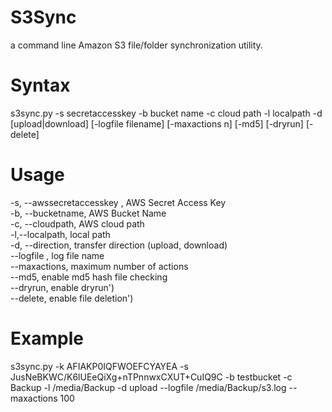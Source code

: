 S3Sync
======
a command line Amazon S3 file/folder synchronization utility.

Syntax
======
s3sync.py -s secretaccesskey -b bucket name -c cloud path -l localpath -d [upload|download] [-logfile filename] [-maxactions n] [-md5] [-dryrun] [-delete]

Usage
=====
-s, --awssecretaccesskey , AWS Secret Access Key  
-b, --bucketname, AWS Bucket Name  
-c, --cloudpath, AWS cloud path  
-l,--localpath, local path  
-d, --direction, transfer direction (upload, download)  
--logfile , log file name  
--maxactions, maximum number of actions  
--md5, enable md5 hash file checking  
--dryrun, enable dryrun')  
--delete, enable file deletion')  

Example
=======
s3sync.py -k AFIAKP0IQFWOEFCYAYEA -s JusNeBKWC/K6lUEeQiXg+nTPnnwxCXUT+CuIQ9C -b testbucket -c Backup -l /media/Backup -d upload --logfile /media/Backup/s3.log --maxactions 100
